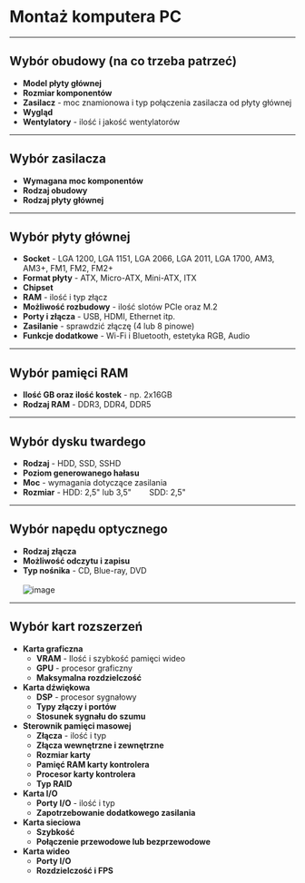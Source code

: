 # Montaż komputera PC
___
## Wybór obudowy (na co trzeba patrzeć)
- **Model płyty głównej**
- **Rozmiar komponentów**
- **Zasilacz** - moc znamionowa i typ połączenia zasilacza od płyty głównej
- **Wygląd**
- **Wentylatory** - ilość i jakość wentylatorów
___
## Wybór zasilacza
- **Wymagana moc komponentów**
- **Rodzaj obudowy**
- **Rodzaj płyty głównej**
___
## Wybór płyty głównej
- **Socket** - LGA 1200, LGA 1151, LGA 2066, LGA 2011, LGA 1700, AM3, AM3+, FM1, FM2, FM2+
- **Format płyty** - ATX, Micro-ATX, Mini-ATX, ITX
- **Chipset**
- **RAM** - ilość i typ złącz
- **Możliwość rozbudowy** - ilość slotów PCIe oraz M.2
- **Porty i złącza** - USB, HDMI, Ethernet itp.
- **Zasilanie** - sprawdzić złączę (4 lub 8 pinowe)
- **Funkcje dodatkowe** - Wi-Fi i Bluetooth, estetyka RGB, Audio
___
## Wybór pamięci RAM
- **Ilość GB oraz ilość kostek** - np. 2x16GB
- **Rodzaj RAM** - DDR3, DDR4, DDR5
___
## Wybór dysku twardego
- **Rodzaj** - HDD, SSD, SSHD
- **Poziom generowanego hałasu**
- **Moc** - wymagania dotyczące zasilania
- **Rozmiar** - HDD: 2,5" lub 3,5" &nbsp;&nbsp;&nbsp;&nbsp;&nbsp;&nbsp; SDD: 2,5"
___
## Wybór napędu optycznego
- **Rodzaj złącza**
- **Możliwość odczytu i zapisu**
- **Typ nośnika** - CD, Blue-ray, DVD <br></br>
![image](https://github.com/user-attachments/assets/65c3a126-909a-419e-9f2f-83191d8590f5)
___
## Wybór kart rozszerzeń
- **Karta graficzna**
  - **VRAM** - Ilość i szybkość pamięci wideo
  - **GPU** - procesor graficzny
  - **Maksymalna rozdzielczość**
- **Karta dźwiękowa**
  - **DSP** - procesor sygnałowy
  - **Typy złączy i portów**
  - **Stosunek sygnału do szumu**
- **Sterownik pamięci masowej**
  - **Złącza** - ilość i typ
  - **Złącza wewnętrzne i zewnętrzne**
  - **Rozmiar karty**
  - **Pamięć RAM karty kontrolera**
  - **Procesor karty kontrolera**
  - **Typ RAID**
- **Karta I/O**
  - **Porty I/O** - ilość i typ
  - **Zapotrzebowanie dodatkowego zasilania**
- **Karta sieciowa**
  - **Szybkość**
  - **Połączenie przewodowe lub bezprzewodowe**
- **Karta wideo**
  - **Porty I/O**
  - **Rozdzielczość i FPS**
